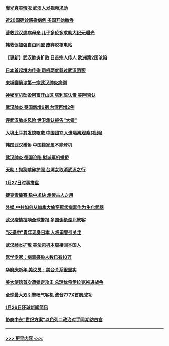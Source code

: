 #### [曝光真实情况 武汉人发视频求助](../pages/prog202/a102763038.md?t=01290522) 
#### [近20国确诊感染病例 多国开始撤侨](../pages/prog202/a102763020.md?t=01290522) 
#### [营救武汉患病母亲 儿子多伦多求助大纪元曝光](../pages/prog202/a102763011.md?t=01290522) 
#### [韩敦促加强自由同盟 废弃脱核电站](../pages/prog202/a102762970.md?t=01290522) 
#### [【更新】武汉肺炎扩散 日首宗人传人 欧洲第2国沦陷](../pages/prog202/a102758911.md?t=01290522) 
#### [日本首起境内传染 司机两度载过武汉团客](../pages/prog202/a102762841.md?t=01290522) 
#### [柬埔寨确诊第一宗武汉肺炎病例](../pages/prog202/a102762839.md?t=01290522) 
#### [神秘军机坠毁阿富汗山区 塔利班认责 美阿否认](../pages/prog202/a102762735.md?t=01290522) 
#### [武汉肺炎 泰国新增6例 台湾再增2例](../pages/prog202/a102762716.md?t=01290522) 
#### [评武汉肺炎风险 世卫承认报告“大错”](../pages/prog202/a102762567.md?t=01290522) 
#### [入境土耳其发烧咳嗽 中国团12人遭隔离观察(视频)](../pages/prog202/a102762590.md?t=01290522) 
#### [韩国武汉撤侨 中国籍家属不能登机](../pages/prog202/a102762555.md?t=01290522) 
#### [武汉肺炎 德国沦陷 拟派军机撤侨](../pages/prog202/a102762523.md?t=01290522) 
#### [天助！狗狗啃碎护照 台湾女取消武汉之行](../pages/prog202/a102762367.md?t=01290522) 
#### [1月27日时事拼盘](../pages/prog202/a102762358.md?t=01290522) 
#### [捷克雪橇赛 稳中求快 承传古人之用](../pages/prog202/a102762328.md?t=01290522) 
#### [外媒:中共如何从加拿大偷窃冠状病毒作为生化武器](../pages/prog202/a102762266.md?t=01290522) 
#### [武汉疫情拉响全球警报 多国谢绝湖北旅客](../pages/prog202/a102762158.md?t=01290522) 
#### [“反送中”青年现身日本 人权迫害引关注](../pages/prog202/a102762167.md?t=01290522) 
#### [武汉肺炎扩散 美法包机本周接回本国人](../pages/prog202/a102762156.md?t=01290522) 
#### [医学专家：病毒感染人数已有10万](../pages/prog202/a102762149.md?t=01290522) 
#### [华府庆新年  美议员﹕美台关系很坚实](../pages/prog202/a102761978.md?t=01290522) 
#### [美大使馆首次遭锁定攻击 总理忧将伊拉克拖进战争](../pages/prog202/a102761727.md?t=01290522) 
#### [全球最大双引擎喷气客机 波音777X首航成功](../pages/prog202/a102761460.md?t=01290522) 
#### [1月26日环球新闻简讯](../pages/prog202/a102761563.md?t=01290522) 
#### [协商中东“世纪方案”以色列二政治对手同期访白宫](../pages/prog202/a102761566.md?t=01290522) 

----
#### [ >>> 更早内容 <<< ](../indexes/prog202-earlier.md)

